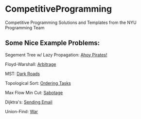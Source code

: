 # CompetitiveProgramming
Competitive Programming Solutions and Templates from the NYU Programming Team

## Some Nice Example Problems:
Segement Tree w/ Lazy Propagation: [Ahoy Pirates!](https://github.com/herbertli/CompetitiveProgramming/blob/master/Ahoy%2C%20Pirates!.java)

Floyd-Warshall: [Arbitrage](https://github.com/herbertli/CompetitiveProgramming/blob/master/Arbitrage.java)

MST: [Dark Roads](https://github.com/herbertli/CompetitiveProgramming/blob/master/Dark%20Roads.java)

Topological Sort: [Ordering Tasks](https://github.com/herbertli/CompetitiveProgramming/blob/master/Ordering%20Tasks.java)

Max Flow Min Cut: [Sabotage](https://github.com/herbertli/CompetitiveProgramming/blob/master/Sabotage.java)

Dijktra's: [Sending Email](https://github.com/herbertli/CompetitiveProgramming/blob/master/Sending%20Email.java)

Union-Find: [War](https://github.com/herbertli/CompetitiveProgramming/blob/master/War%20(2).java)

